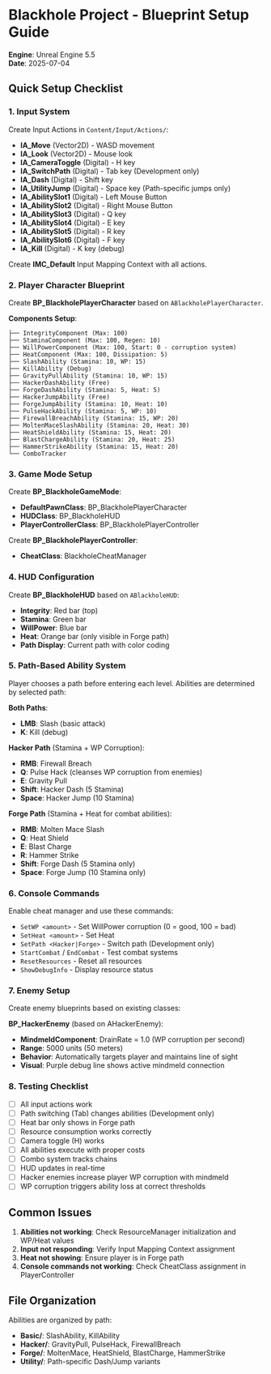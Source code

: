 # Blackhole Project - Blueprint Setup Guide
**Engine**: Unreal Engine 5.5  
**Date**: 2025-07-04

## Quick Setup Checklist

### 1. Input System
Create Input Actions in `Content/Input/Actions/`:
- **IA_Move** (Vector2D) - WASD movement
- **IA_Look** (Vector2D) - Mouse look
- **IA_CameraToggle** (Digital) - H key
- **IA_SwitchPath** (Digital) - Tab key (Development only)
- **IA_Dash** (Digital) - Shift key
- **IA_UtilityJump** (Digital) - Space key (Path-specific jumps only)
- **IA_AbilitySlot1** (Digital) - Left Mouse Button
- **IA_AbilitySlot2** (Digital) - Right Mouse Button
- **IA_AbilitySlot3** (Digital) - Q key
- **IA_AbilitySlot4** (Digital) - E key
- **IA_AbilitySlot5** (Digital) - R key
- **IA_AbilitySlot6** (Digital) - F key
- **IA_Kill** (Digital) - K key (debug)

Create **IMC_Default** Input Mapping Context with all actions.

### 2. Player Character Blueprint
Create **BP_BlackholePlayerCharacter** based on `ABlackholePlayerCharacter`.

**Components Setup**:
```
├── IntegrityComponent (Max: 100)
├── StaminaComponent (Max: 100, Regen: 10)
├── WillPowerComponent (Max: 100, Start: 0 - corruption system)
├── HeatComponent (Max: 100, Dissipation: 5)
├── SlashAbility (Stamina: 10, WP: 15)
├── KillAbility (Debug)
├── GravityPullAbility (Stamina: 10, WP: 15)
├── HackerDashAbility (Free)
├── ForgeDashAbility (Stamina: 5, Heat: 5)
├── HackerJumpAbility (Free)
├── ForgeJumpAbility (Stamina: 10, Heat: 10)
├── PulseHackAbility (Stamina: 5, WP: 10)
├── FirewallBreachAbility (Stamina: 15, WP: 20)
├── MoltenMaceSlashAbility (Stamina: 20, Heat: 30)
├── HeatShieldAbility (Stamina: 15, Heat: 20)
├── BlastChargeAbility (Stamina: 20, Heat: 25)
├── HammerStrikeAbility (Stamina: 15, Heat: 20)
└── ComboTracker
```

### 3. Game Mode Setup
Create **BP_BlackholeGameMode**:
- **DefaultPawnClass**: BP_BlackholePlayerCharacter
- **HUDClass**: BP_BlackholeHUD
- **PlayerControllerClass**: BP_BlackholePlayerController

Create **BP_BlackholePlayerController**:
- **CheatClass**: BlackholeCheatManager

### 4. HUD Configuration
Create **BP_BlackholeHUD** based on `ABlackholeHUD`:
- **Integrity**: Red bar (top)
- **Stamina**: Green bar 
- **WillPower**: Blue bar
- **Heat**: Orange bar (only visible in Forge path)
- **Path Display**: Current path with color coding

### 5. Path-Based Ability System
Player chooses a path before entering each level. Abilities are determined by selected path:

**Both Paths**:
- **LMB**: Slash (basic attack)
- **K**: Kill (debug)

**Hacker Path** (Stamina + WP Corruption):
- **RMB**: Firewall Breach
- **Q**: Pulse Hack (cleanses WP corruption from enemies)
- **E**: Gravity Pull
- **Shift**: Hacker Dash (5 Stamina)
- **Space**: Hacker Jump (10 Stamina)

**Forge Path** (Stamina + Heat for combat abilities):
- **RMB**: Molten Mace Slash
- **Q**: Heat Shield
- **E**: Blast Charge
- **R**: Hammer Strike
- **Shift**: Forge Dash (5 Stamina only)
- **Space**: Forge Jump (10 Stamina only)

### 6. Console Commands
Enable cheat manager and use these commands:
- `SetWP <amount>` - Set WillPower corruption (0 = good, 100 = bad)
- `SetHeat <amount>` - Set Heat
- `SetPath <Hacker|Forge>` - Switch path (Development only)
- `StartCombat` / `EndCombat` - Test combat systems
- `ResetResources` - Reset all resources
- `ShowDebugInfo` - Display resource status

### 7. Enemy Setup
Create enemy blueprints based on existing classes:

**BP_HackerEnemy** (based on AHackerEnemy):
- **MindmeldComponent**: DrainRate = 1.0 (WP corruption per second)
- **Range**: 5000 units (50 meters)
- **Behavior**: Automatically targets player and maintains line of sight
- **Visual**: Purple debug line shows active mindmeld connection

### 8. Testing Checklist
- [ ] All input actions work
- [ ] Path switching (Tab) changes abilities (Development only)
- [ ] Heat bar only shows in Forge path
- [ ] Resource consumption works correctly
- [ ] Camera toggle (H) works
- [ ] All abilities execute with proper costs
- [ ] Combo system tracks chains
- [ ] HUD updates in real-time
- [ ] Hacker enemies increase player WP corruption with mindmeld
- [ ] WP corruption triggers ability loss at correct thresholds

## Common Issues
1. **Abilities not working**: Check ResourceManager initialization and WP/Heat values
2. **Input not responding**: Verify Input Mapping Context assignment
3. **Heat not showing**: Ensure player is in Forge path
4. **Console commands not working**: Check CheatClass assignment in PlayerController

## File Organization
Abilities are organized by path:
- **Basic/**: SlashAbility, KillAbility
- **Hacker/**: GravityPull, PulseHack, FirewallBreach  
- **Forge/**: MoltenMace, HeatShield, BlastCharge, HammerStrike
- **Utility/**: Path-specific Dash/Jump variants